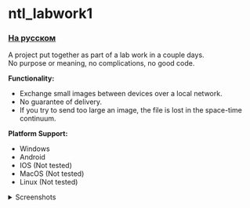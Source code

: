 # ntl_labwork1

### [На русском](https://github.com/TheLastFlame/ntl_labwork1/blob/master/README-ru.md)

A project put together as part of a lab work in a couple days.  
No purpose or meaning, no complications, no good code.

**Functionality:**  
- Exchange small images between devices over a local network. 
- No guarantee of delivery.
- If you try to send too large an image, the file is lost in the space-time continuum.

**Platform Support:**
- Windows
- Android
- IOS (Not tested)
- MacOS (Not tested)
- Linux (Not tested)
  
<details>
  <summary>Screenshots</summary>  
  <br>
  <p>
    <img src="https://github.com/user-attachments/assets/ee630406-069c-4210-bdbf-92c35473e919" width="400" />
    <img src="https://github.com/user-attachments/assets/5d18fe59-784a-4467-9aa4-00fe5be09fbe" width="400" />
  </p>  
  <p>
    <img src="https://github.com/user-attachments/assets/e3150859-ec7a-4181-bb50-6193866bbabd" width="400" />
    <img src="https://github.com/user-attachments/assets/d6a2343f-9e39-4541-aea6-a4dfb4787943" width="400" />
  </p>

</details>
